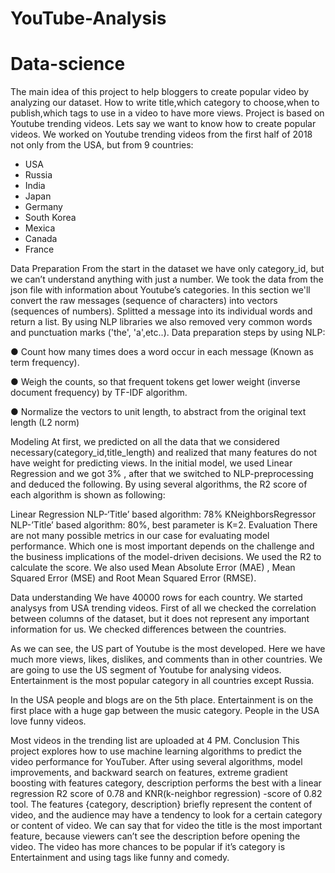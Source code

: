 # YouTube-Analysis
# Data-science
The main idea of this project to  help bloggers to create popular video by analyzing our dataset.
How to write title,which category to choose,when to publish,which tags to use in a video to have more views.
 Project is based on Youtube trending videos. Lets say we  want to know how to create popular videos. 
We worked on Youtube trending videos from the first half of 2018 not only from the USA, but from 9 countries:
- USA
- Russia
- India
- Japan
- Germany
- South Korea
- Mexica
- Canada
- France
 
 Data Preparation
From the start in the dataset we have only category_id, but we can’t understand anything with just a number.
We took the data from the json file with information about Youtube’s categories. 
​In this section we'll convert the raw messages (sequence of characters) into vectors (sequences of numbers). 
Splitted a message into its individual words and return a list.
By using NLP libraries we also removed very common words and punctuation marks ('the', 'a',etc..). Data p​reparation steps by using NLP:

● Count how many times does a word occur in each message (Known as term frequency).

● Weigh the counts, so that frequent tokens get lower weight (inverse document frequency) by TF-IDF algorithm.

● Normalize the vectors to unit length, to abstract from the original text length (L2 norm)

Modeling
At first, we predicted on all the data that we considered necessary(category_id,title_length) and realized that many features do not have weight for predicting views. 
In the initial model, we used Linear Regression and we got 3% , after that we switched to NLP-preprocessing and deduced the following.
By using several algorithms, the R2 score of each algorithm is shown as following:
 
 Linear Regression NLP-‘Title’ based algorithm: 78%
KNeighborsRegressor NLP-’Title’ based algorithm: 80%, best parameter is K=2.
 Evaluation
There are not many possible metrics in our case for evaluating model performance. Which one is most important depends on the challenge and the
business implications of the model-driven decisions. We used the R2 to calculate the score. We also used Mean Absolute Error (MAE) , 
Mean Squared Error (MSE) and Root Mean Squared Error (RMSE).
 
 Data understanding
We have 40000 rows for each country. We started analysys from USA trending videos. First of all we checked the correlation between columns of the dataset, 
but it does not represent any important information for us. We checked differences between the countries.
 
    
  As we can see, the US part of Youtube is the most developed. Here we have much more views, likes, dislikes, and comments than in other countries. 
  We are going to use the US segment of Youtube for analysing videos.
 Entertainment is the most popular category in all countries except Russia.
 
 In the USA people and blogs are on the 5th place. Entertainment is on the first place with a huge gap between the music category.
  People in the USA love funny videos.
 
 Most videos in the trending list are uploaded at 4 PM.
Conclusion
This project explores how to use machine learning algorithms to predict the video performance for YouTuber. After using several algorithms, model improvements,
and backward search on features, extreme gradient boosting with features category, description performs the best with a linear regression R2 score of 0.78 
and KNR(k-neighbor regression) -score of 0.82 tool. The features {category, description} briefly represent the content of video, 
and the audience may have a tendency to look for a certain category or content of video. We can say that for video the title is the most important feature, 
because viewers can’t see the description before opening the video. 
The video has more chances to be popular if it’s category is Entertainment and using tags like funny and comedy.
